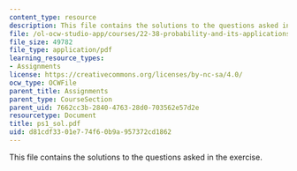 ```yaml
---
content_type: resource
description: This file contains the solutions to the questions asked in the exercise.
file: /ol-ocw-studio-app/courses/22-38-probability-and-its-applications-to-reliability-quality-control-and-risk-assessment-fall-2005/d81cdf3301e774f60b9a957372cd1862_ps1_sol.pdf
file_size: 49782
file_type: application/pdf
learning_resource_types:
- Assignments
license: https://creativecommons.org/licenses/by-nc-sa/4.0/
ocw_type: OCWFile
parent_title: Assignments
parent_type: CourseSection
parent_uid: 7662cc3b-2840-4763-28d0-703562e57d2e
resourcetype: Document
title: ps1_sol.pdf
uid: d81cdf33-01e7-74f6-0b9a-957372cd1862
---
```

This file contains the solutions to the questions asked in the exercise.